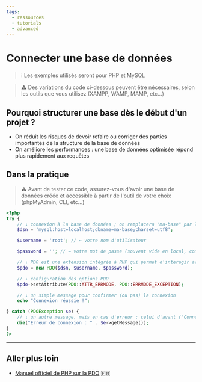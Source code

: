 ```yaml
---
tags:
  - ressources
  - tutorials
  - advanced
---
```


# Connecter une base de données

> ℹ️ Les exemples utilisés seront pour PHP et MySQL

> ⚠️ Des variations du code ci-dessous peuvent être nécessaires, selon les outils que vous utilisez (XAMPP, WAMP, MAMP, etc...)

## Pourquoi structurer une base dès le début d'un projet ?

- On réduit les risques de devoir refaire ou corriger des parties importantes de la structure de la base de données
- On améliore les performances : une base de données optimisée répond plus rapidement aux requêtes

## Dans la pratique

> ⚠️ Avant de tester ce code, assurez-vous d'avoir une base de données créée et accessible à partir de l'outil de votre choix (phpMyAdmin, CLI, etc...)

```php
<?php
try {
    // ↓ connexion à la base de données ; on remplacera "ma-base" par le nom de la base de donnée
    $dsn = 'mysql:host=localhost;dbname=ma-base;charset=utf8';

    $username = 'root'; // ← votre nom d'utilisateur

    $password = ''; // ← votre mot de passe (souvent vide en local, comme ici dans l'exemple)

    // ↓ PDO est une extension intégrée à PHP qui permet d'interagir avec une base de données comme avec des objets
    $pdo = new PDO($dsn, $username, $password);

    // ↓ configuration des options PDO
    $pdo->setAttribute(PDO::ATTR_ERRMODE, PDO::ERRMODE_EXCEPTION);

    // ↓ un simple message pour confirmer (ou pas) la connexion
    echo "Connexion réussie !";

} catch (PDOException $e) {
    // ↓ un autre message, mais en cas d'erreur ; celui d'avant ("Connexion réussie") ne s'affichera alors pas
    die("Erreur de connexion : " . $e->getMessage());
}
?>
```

---

## Aller plus loin

- [Manuel officiel de PHP sur la PDO](https://www.php.net/manual/fr/book.pdo.php) 🇫🇷
